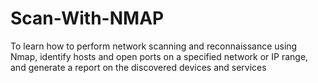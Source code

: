 # Scan-With-NMAP
To learn how to perform network scanning and reconnaissance using Nmap, identify hosts and open ports on a specified network or IP range, and generate a report on the discovered devices and services
